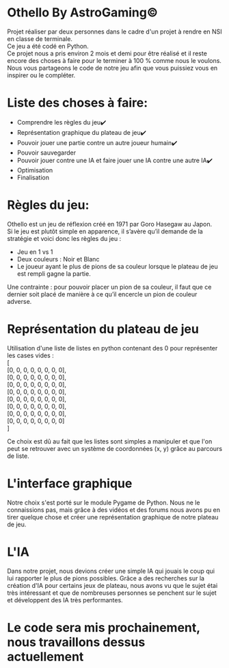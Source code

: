 # Othello By AstroGaming©
Projet réaliser par deux personnes dans le cadre d'un projet à rendre en NSI en classe de terminale.  
Ce jeu a été codé en Python.  
Ce projet nous a pris environ 2 mois et demi pour être réalisé et il reste encore des choses à faire pour le terminer à 100 % comme nous le voulons.  
Nous vous partageons le code de notre jeu afin que vous puissiez vous en inspirer ou le compléter.  

# Liste des choses à faire:
- Comprendre les règles du jeu:heavy_check_mark:
- Représentation graphique du plateau de jeu:heavy_check_mark:
- Pouvoir jouer une partie contre un autre joueur humain:heavy_check_mark:
- Pouvoir sauvegarder
- Pouvoir jouer contre une IA et faire jouer une IA contre une autre IA:heavy_check_mark:
- Optimisation
- Finalisation

# Règles du jeu:  
Othello est un jeu de réflexion créé en 1971 par Goro Hasegaw au Japon.  
Si le jeu est plutôt simple en apparence, il s’avère qu’il demande de la stratégie et voici donc les règles du jeu :
- Jeu en 1 vs 1
- Deux couleurs : Noir et Blanc
- Le joueur ayant le plus de pions de sa couleur lorsque le plateau de jeu est rempli gagne la partie.

Une contrainte : pour pouvoir placer un pion de sa couleur, il faut que ce dernier soit placé de manière à ce qu’il encercle un pion de couleur adverse.

# Représentation du plateau de jeu
Utilisation d'une liste de listes en python contenant des 0 pour représenter les cases vides :  
[  
[0, 0, 0, 0, 0, 0, 0, 0],  
[0, 0, 0, 0, 0, 0, 0, 0],  
[0, 0, 0, 0, 0, 0, 0, 0],  
[0, 0, 0, 0, 0, 0, 0, 0],  
[0, 0, 0, 0, 0, 0, 0, 0],  
[0, 0, 0, 0, 0, 0, 0, 0],  
[0, 0, 0, 0, 0, 0, 0, 0],  
[0, 0, 0, 0, 0, 0, 0, 0]  
]

Ce choix est dû au fait que les listes sont simples a manipuler et que l'on peut se retrouver avec un système de coordonnées (x, y) grâce au parcours de liste.

# L'interface graphique
Notre choix s'est porté sur le module Pygame de Python.
Nous ne le connaissions pas, mais grâce à des vidéos et des forums nous avons pu en tirer quelque chose et créer une représentation graphique de notre plateau de jeu.

# L'IA
Dans notre projet, nous devions créer une simple IA qui jouais le coup qui lui rapporter le plus de pions possibles.
Grâce a des recherches sur la création d'IA pour certains jeux de plateau, nous avons vu que le sujet étai très intéressant et que de nombreuses personnes se penchent sur le sujet et développent des IA très performantes.  
# Le code sera mis prochainement, nous travaillons dessus actuellement
